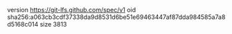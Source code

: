 version https://git-lfs.github.com/spec/v1
oid sha256:a063cb3cdf37338da9d8531d6be51e69463447af87dda984585a7a8d5168c014
size 3813
